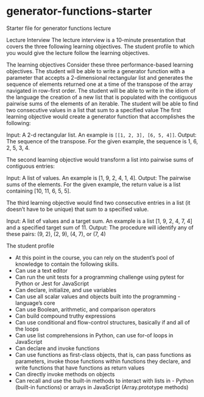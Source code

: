 # generator-functions-starter
Starter file for generator functions lecture

Lecture Interview
The lecture interview is a 10-minute presentation that covers the three following learning objectives. The student profile to which you would give the lecture follow the learning objectives.

The learning objectives
Consider these three performance-based learning objectives.
The student will be able to write a generator function with a parameter that accepts a 2-dimensional rectangular list and generates the sequence of elements returned one at a time of the transpose of the array navigated in row-first order.
The student will be able to write in the idiom of the language the creation of a new list that is populated with the contiguous pairwise sums of the elements of an iterable.
The student will be able to find two consecutive values in a list that sum to a specified value
The first learning objective would create a generator function that accomplishes the following:

Input: A 2-d rectangular list. An example is `[[1, 2, 3], [6, 5, 4]]`.
Output: The sequence of the transpose. For the given example, the sequence is 1, 6, 2, 5, 3, 4.

The second learning objective would transform a list into pairwise sums of contiguous entries:

Input: A list of values. An example is [1, 9, 2, 4, 1, 4].
Output: The pairwise sums of the elements. For the given example, the return value is a list containing [10, 11, 6, 5, 5].

The third learning objective would find two consecutive entries in a list (it doesn’t have to be unique) that sum to a specified value.

Input: A list of values and a target sum. An example is a list [1, 9, 2, 4, 7, 4] and a specified target sum of 11.
Output: The procedure will identify any of these pairs: (9, 2), (2, 9), (4, 7), or (7, 4)

The student profile
 - At this point in the course, you can rely on the student’s pool of  knowledge to contain the following skills.
 - Can use a text editor
 - Can run the unit tests for a programming challenge using pytest for Python or Jest for JavaScript
 - Can declare, initialize, and use variables
 - Can use all scalar values and objects built into the programming  - language’s core
 - Can use Boolean, arithmetic, and comparison operators
 - Can build compound truthy expressions
 - Can use conditional and flow-control structures, basically if and all of the loops
 - Can use list comprehensions in Python, can use for-of loops in  JavaScript
 - Can declare and invoke functions
 - Can use functions as first-class objects, that is, can pass  functions as parameters, invoke those functions within functions  they declare, and write functions that have functions as return  values
 - Can directly invoke methods on objects
 - Can recall and use the built-in methods to interact with lists in  - Python (built-in functions) or arrays in JavaScript (Array.prototype  methods)